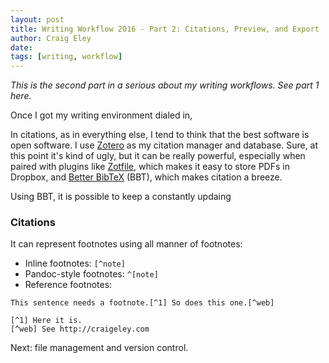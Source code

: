 ```yaml
---  
layout: post 
title: Writing Workflow 2016 - Part 2: Citations, Preview, and Export
author: Craig Eley 
date: 
tags: [writing, workflow]
---
```

*This is the second part in a serious about my writing workflows. See part 1 here.*

Once I got my writing environment dialed in, 

In citations, as in everything else, I tend to think that the best software is open software. I use [Zotero](https://www.zotero.org/) as my citation manager and database. Sure, at this point it's kind of ugly, but it can be really powerful, especially when paired with plugins like [Zotfile](http://zotfile.com/), which makes it easy to store PDFs in Dropbox, and [Better BibTeX](https://github.com/retorquere/zotero-better-bibtex) (BBT), which makes citation a breeze.

Using BBT, it is possible to keep a constantly updaing 

### Citations

It can represent footnotes using all manner of footnotes:

- Inline footnotes: `[^note]`
- Pandoc-style footnotes: `^[note]`
- Reference footnotes:

```        
This sentence needs a footnote.[^1] So does this one.[^web]

[^1] Here it is.
[^web] See http://craigeley.com 
```

Next: file management and version control.

